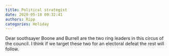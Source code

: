 ```yaml
---
title: Political strategist
date: 2020-05-18 09:32:41
authors: Ripp
categories: Holiday
---
```


 Dear soothsayer 
Boone and Burrell are the two ring leaders in this circus of the council.   I think if we target these two for an electoral defeat the rest will follow.